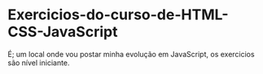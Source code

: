 # Exercicios-do-curso-de-HTML-CSS-JavaScript
É; um local onde vou postar minha evolução em JavaScript,  os exercicios são nível iniciante.

